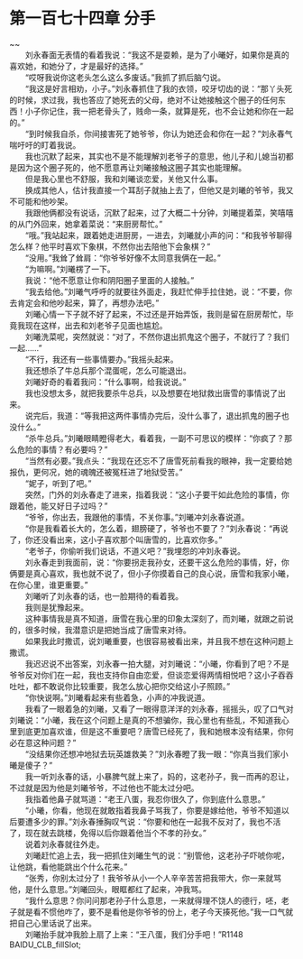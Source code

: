 # 第一百七十四章 分手

~~
            <br>　　刘永春面无表情的看着我说：“我这不是耍赖，是为了小曦好，如果你是真的喜欢她，和她分了，才是最好的选择。”<br>　　“哎呀我说你这老头怎么这么多废话。”我抓了抓后脑勺说。<br>　　“我这是好言相劝，小子。”刘永春抓住了我的衣领，咬牙切齿的说：“那丫头死的时候，求过我，我也答应了她死去的父母，绝对不让她接触这个圈子的任何东西！小子你记住，我一把老骨头了，贱命一条，就算是死，也不会让她和你在一起的。”<br>　　“到时候我自杀，你间接害死了她爷爷，你认为她还会和你在一起？”刘永春气喘吁吁的盯着我说。<br>　　我也沉默了起来，其实也不是不能理解刘老爷子的意思，他儿子和儿媳当初都是因为这个圈子死的，他不愿意再让刘曦接触这圈子其实也能理解。<br>　　但是我心里也不舒服，我和刘曦谈恋爱，关他又什么事。<br>　　换成其他人，估计我直接一个耳刮子就抽上去了，但他又是刘曦的爷爷，我又不可能和他吵架。<br>　　我跟他俩都没有说话，沉默了起来，过了大概二十分钟，刘曦提着菜，笑嘻嘻的从门外回来，她拿着菜说：“来厨房帮忙。”<br>　　“哦。”我站起来，跟着她走进厨房，一进去，刘曦就小声的问：“和我爷爷聊得怎么样？他平时喜欢下象棋，不然你出去陪他下会象棋？”<br>　　“没用。”我耸了耸肩：“你爷爷好像不太同意我俩在一起。”<br>　　“为嘛啊。”刘曦楞了一下。<br>　　我说：“他不愿意让你和阴阳圈子里面的人接触。”<br>　　“我去给他。”刘曦气呼呼的就要往外面走，我赶忙伸手拉住她，说：“不要，你去肯定会和他吵起来，算了，再想办法吧。”<br>　　刘曦心情一下子就不好了起来，不过还是开始弄饭，我则是留在厨房帮忙，毕竟我现在这样，出去和刘老爷子见面也尴尬。<br>　　刘曦洗菜呢，突然就说：“对了，不然你退出抓鬼这个圈子，不就行了？我们一起……”<br>　　“不行，我还有一些事情要办。”我摇头起来。<br>　　我还想杀了牛总兵那个混蛋呢，怎么可能退出。<br>　　刘曦好奇的看着我问：“什么事啊，给我说说。”<br>　　我也没想太多，就把我要杀牛总兵，以及想要在地狱救出唐雪的事情说了出来。<br>　　说完后，我道：“等我把这两件事情办完后，没什么事了，退出抓鬼的圈子也没什么。”<br>　　“杀牛总兵。”刘曦眼睛瞪得老大，看着我，一副不可思议的模样：“你疯了？那么危险的事情？有必要吗？”<br>　　“当然有必要。”我点头：“我现在还忘不了唐雪死前看我的眼神，我一定要给她报仇，更何况，她的魂魄还被冤枉进了地狱受苦。”<br>　　“妮子，听到了吧。”<br>　　突然，门外的刘永春走了进来，指着我说：“这小子要干如此危险的事情，你跟着他，能又好日子过吗？”<br>　　“爷爷，你出去，我跟他的事情，不关你事。”刘曦冲刘永春说道。<br>　　“你是我看着长大的，怎么着，翅膀硬了，爷爷也不要了？”刘永春说：“再说了，你还没看出来，这小子喜欢那个叫唐雪的，比喜欢你多。”<br>　　“老爷子，你偷听我们说话，不道义吧？”我埋怨的冲刘永春说。<br>　　刘永春走到我面前，说：“你要拐走我孙女，还要干这么危险的事情，好，你俩要是真心喜欢，我也就不说了，但小子你摸着自己的良心说，唐雪和我家小曦，在你心里，谁更重要。”<br>　　刘曦听了刘永春的话，也一脸期待的看着我。<br>　　我则是犹豫起来。<br>　　这种事情我是真不知道，唐雪在我心里的印象太深刻了，而刘曦，就跟之前说的，很多时候，我潜意识是把她当成了唐雪来对待。<br>　　如果我此时撒谎，说刘曦重要，也很容易被看出来，并且我不想在这种问题上撒谎。<br>　　我迟迟说不出答案，刘永春一拍大腿，对刘曦说：“小曦，你看到了吧？不是爷爷反对你们在一起，我也支持你自由恋爱，但谈恋爱得两情相悦吧？这小子吞吞吐吐，都不敢说你比较重要，我怎么放心把你交给这小子照顾。”<br>　　“你快说啊。”刘曦看起来有些着急，小声的冲我说道。<br>　　我看了一眼着急的刘曦，又看了一眼得意洋洋的刘永春，摇摇头，叹了口气对刘曦说：“小曦，我在这个问题上是真的不想骗你，我心里也有些乱，不知道我心里到底更加喜欢谁，但是这不重要吧？唐雪已经死了，我和她根本没有结果，你何必在意这种问题？”<br>　　“没结果你还想冲地狱去玩英雄救美？”刘永春瞪了我一眼：“你真当我们家小曦是傻子？”<br>　　我一听刘永春的话，小暴脾气就上来了，妈的，这老孙子，我一而再的忍让，不过就是因为他是刘曦爷爷，不过他也不能太过分吧。<br>　　我指着他鼻子就骂道：“老王八蛋，我忍你很久了，你到底什么意思。”<br>　　“小曦，你看，他现在就敢指着我鼻子骂我了，你要是嫁给他，爷爷不知道以后要遭多少的罪。”刘永春捶胸叹气说：“你要和他在一起我不反对了，我也不活了，现在就去跳楼，免得以后你跟着他当个不孝的孙女。”<br>　　说着刘永春就往外走。<br>　　刘曦赶忙追上去，我一把抓住刘曦生气的说：“别管他，这老孙子吓唬你呢，让他跳，看他能跳出个什么花来。”<br>　　“张秀，你别太过分了！我爷爷从小一个人辛辛苦苦把我带大，你一来就骂他，是什么意思。”刘曦回头，眼眶都红了起来，冲我骂。<br>　　“我什么意思？你问问那老孙子什么意思，一来就得理不饶人的德行，呸，老子就是看不惯他咋了，要不是看他是你爷爷的份上，老子今天揍死他。”我一口气就把自己心里话说了出来。<br>　　刘曦抬手就冲我脸上扇了上来：“王八蛋，我们分手吧！”R1148　　　　BAIDU_CLB_fillSlot;<br>
	